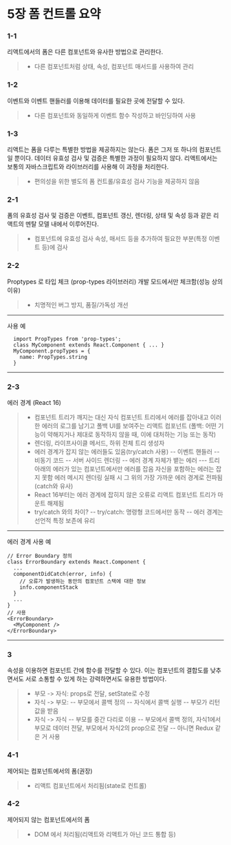 # 5장 폼 컨트롤 요약

### 1-1  
리액트에서의 폼은 다른 컴포넌트와 유사한 방법으로 관리한다.
>- 다른 컴포넌트처럼 상태, 속성, 컴포넌트 매서드를 사용하여 관리
  
  
### 1-2  
이벤트와 이벤트 핸들러를 이용해 데이터를 필요한 곳에 전달할 수 있다.
>- 다른 컴포넌트와 동일하게 이벤트 함수 작성하고 바인딩하여 사용
  
### 1-3  
리액트는 폼을 다루는 특별한 방법을 제공하지는 않는다.
폼은 그저 또 하나의 컴포넌트일 뿐이다.
데이터 유효성 검사 및 검증은 특별한 과정이 필요하지 않다.
리액트에서는 보통의 자바스크립트와 라이브러리를 사용해 이 과정을 처리한다.
>- 편의성을 위한 별도의 폼 컨트롤/유효성 검사 기능을 제공하지 않음
  
  
### 2-1  
폼의 유효성 검사 및 검증은 이벤트, 컴포넌트 갱신, 렌더링, 상태 및 속성 등과 같은
리액트의 멘탈 모델 내에서 이루어진다.
>- 컴포넌트에 유효성 검사 속성, 매서드 등을 추가하여 필요한 부분(특정 이벤트 등)에 검사
  
### 2-2  
Proptypes 로 타입 체크 (prop-types 라이브러리)
개발 모드에서만 체크함(성능 상의 이유)
>- 치명적인 버그 방지, 품질/가독성 개선
  --------------------------------------------------------------------
  사용 예
  ```{.javascript}
    import PropTypes from 'prop-types';
    class MyComponent extends React.Component { ... }
    MyComponent.propTypes = {
      name: PropTypes.string
    }
  ```
  --------------------------------------------------------------------
  
### 2-3  
에러 경계 (React 16)
>- 컴포넌트 트리가 깨지는 대신 자식 컴포넌트 트리에서 에러를 잡아내고
  이러한 에러의 로그를 남기고 폴백 UI를 보여주는 리액트 컴포넌트
  (폴백: 어떤 기능이 약해지거나 제대로 동작하지 않을 때, 이에 대처하는 기능 또는 동작)
>- 렌더링, 라이프사이클 메서드, 하위 전체 트리 생성자
>- 에러 경계가 잡지 않는 에러들도 있음(try/catch 사용)
  -- 이벤트 핸들러
  -- 비동기 코드
  -- 서버 사이드 렌더링
  -- 에러 경계 자체가 뱉는 에러
    --- 트리 아래의 에러가 있는 컴포넌트에서만 에러를 잡음
        자신을 포함하는 에러는 잡지 못함
        에러 메시지 렌더링 실패 시 그 위의 가장 가까운 에러 경계로 전파됨(catch와 유사)
>- React 16부터는 에러 경계에 잡히지 않은 오류로 리액트 컴포넌트 트리가 마운트 해제됨
>- try/catch 와의 차이?
  -- try/catch: 명령형 코드에서만 동작
  -- 에러 경계는 선언적 특정 보존에 유리
  --------------------------------------------------------------------
  에러 경계 사용 예
  ```{.javascript}
  // Error Boundary 정의
  class ErrorBoundary extends React.Component {
    ...
    componentDidCatch(error, info) {
      // 오류가 발생하는 동안의 컴포넌트 스택에 대한 정보
      info.componentStack
    }
    ...
  }
  // 사용
  <ErrorBoundary>
    <MyComponent />
  </ErrorBoundary>
  ```
  --------------------------------------------------------------------
  
  
### 3  
속성을 이용하면 컴포넌트 간에 함수를 전달할 수 있다.
이는 컴포넌트의 결합도를 낮추면서도 서로 소통할 수 있게 하는 강력하면서도 유용한 방법이다.
>- 부모 -> 자식: props로 전달, setState로 수정
>- 자식 -> 부모: 
  -- 부모에서 콜백 정의
  -- 자식에서 콜백 실행
  -- 부모가 리턴값을 받음
>- 자식 -> 자식
  -- 부모를 중간 다리로 이용
  -- 부모에서 콜백 정의, 자식1에서 부모로 데이터 전달, 부모에서 자식2의 prop으로 전달
  -- 아니면 Redux 같은 거 사용
   
   
### 4-1  
제어되는 컴포넌트에서의 폼(권장)
>- 리액트 컴포넌트에서 처리됨(state로 컨트롤)

### 4-2  
제어되지 않는 컴포넌트에서의 폼
>- DOM 에서 처리됨(리액트와 리액트가 아닌 코드 통합 등)

